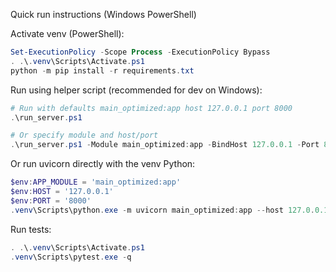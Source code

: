 Quick run instructions (Windows PowerShell)

Activate venv (PowerShell):

```powershell
Set-ExecutionPolicy -Scope Process -ExecutionPolicy Bypass
. .\.venv\Scripts\Activate.ps1
python -m pip install -r requirements.txt
```

Run using helper script (recommended for dev on Windows):

```powershell
# Run with defaults main_optimized:app host 127.0.0.1 port 8000
.\run_server.ps1

# Or specify module and host/port
.\run_server.ps1 -Module main_optimized:app -BindHost 127.0.0.1 -Port 8000
```

Or run uvicorn directly with the venv Python:

```powershell
$env:APP_MODULE = 'main_optimized:app'
$env:HOST = '127.0.0.1'
$env:PORT = '8000'
.venv\Scripts\python.exe -m uvicorn main_optimized:app --host 127.0.0.1 --port 8000
```

Run tests:

```powershell
. .\.venv\Scripts\Activate.ps1
.venv\Scripts\pytest.exe -q
```
